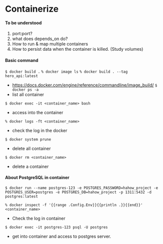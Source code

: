 # Containerize
#### To be understood
1. port:port?
2. what does depends_on do?
3. How to run & map multiple containers
4. How to persist data when the container is killed. (Study volumes)

#### Basic command
`$ docker build .`
`% docker image ls`
`% docker build . --tag hero_api:latest`
- https://docs.docker.com/engine/reference/commandline/image_build/
`$ docker ps -a`
- list all container

`$ docker exec -it <container_name> bash`
- access into the container

`% docker logs -ft <container_name>`
- check the log in the docker

`$ docker system prune`
- delete all container

`$ docker rm <container_name>`
- delete a container

#### About PostgreSQL in container
`$ docker run --name postgres-123 -e POSTGRES_PASSWORD=hahow_project -e POSTGRES_USER=postgres -e POSTGRES_DB=hahow_project -p 1311:5432 -d postgres:latest`

`% docker inspect -f '{{range .Config.Env}}{{println .}}{{end}}' <container_name>`
- Check the log in container

`$ docker exec -it postgres-123 psql -U postgres`
- get into container and access to postgres server.